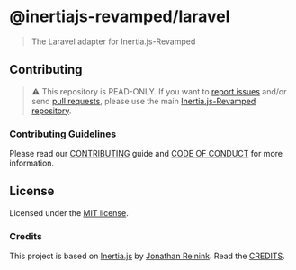 # @inertiajs-revamped/laravel

> The Laravel adapter for Inertia.js-Revamped

## Contributing

> ⚠️ This repository is READ-ONLY. If you want to [report issues](https://github.com/inertiajs-revamped/inertia/issues) and/or send [pull requests](https://github.com/inertiajs-revamped/inertia/compare), please use the main [Inertia.js-Revamped repository](https://github.com/inertiajs-revamped/inertia).

### Contributing Guidelines

Please read our [CONTRIBUTING](https://github.com/inertiajs-revamped/inertia/blob/main/CONTRIBUTING.md) guide and [CODE OF CONDUCT](https://github.com/inertiajs-revamped/inertia/blob/main/CODE_OF_CONDUCT.md) for more information.

## License

Licensed under the [MIT license](https://github.com/inertiajs-revamped/inertia/blob/main/LICENSE).

### Credits

This project is based on [Inertia.js](https://inertiajs.com/) by [Jonathan Reinink](https://reinink.ca/). Read the [CREDITS](https://github.com/inertiajs-revamped/inertia/blob/main/CREDITS.md).
